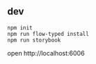 ## dev

    npm init
    npm run flow-typed install
    npm run storybook

open http://localhost:6006